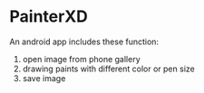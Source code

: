 # PainterXD
An android app includes these function:

1. open image from phone gallery
2. drawing paints with different color or pen size
3. save image
